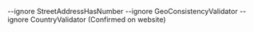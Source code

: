 --ignore StreetAddressHasNumber --ignore GeoConsistencyValidator --ignore CountryValidator (Confirmed on website)
